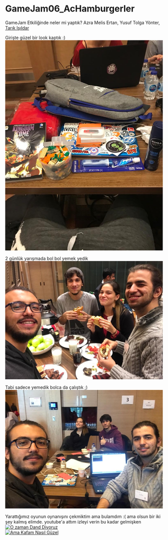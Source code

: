 # GameJam06_AcHamburgerler
GameJam Etkiliğinde neler mi yaptık? Azra Melis Ertan, Yusuf Tolga Yönter, [Tarık Işıldar](https://github.com/tarikisildar)<br>

Girişte güzel bir look kaptık :)
<img src="https://github.com/HaaaToka/GameJam06_AcHamburgerler/blob/master/loot.jpg"><br>

2 günlük yarışmada bol bol yemek yedik
<img src="https://github.com/HaaaToka/GameJam06_AcHamburgerler/blob/master/geceMANGALatistirmasi.jpg"><br>

Tabi sadece yemedik bolca da çalıştık ;)
<img src="https://github.com/HaaaToka/GameJam06_AcHamburgerler/blob/master/takimcalisiyor.jpg"><br>

Yarattığımız oyunun oynanışını çekmiktim ama bulamdım :( ama olsun bir iki şey kalmış elimde. youtube'a attım izleyi verin bu kadar gelmişken<br>
[![O zaman Dand Diyoruz](https://i9.ytimg.com/vi/CbpgHQcDKEI/mq3.jpg?sqp=CNC-rvgF&rs=AOn4CLB0Ng6J1iLErxKOzmhiDRhidUyWEg)](https://www.youtube.com/watch?v=CbpgHQcDKEI)<br>
[![Ama Kafam Nasıl Güzel](https://i9.ytimg.com/vi/4mmny5tB9hc/mq1.jpg?sqp=CNC-rvgF&rs=AOn4CLBmPPvBtOBazPNgQaqPjqnxFAB8SA)](https://www.youtube.com/watch?v=4mmny5tB9hc)
